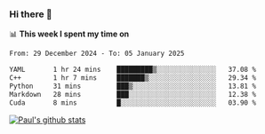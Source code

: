 ### Hi there 👋

📊 **This week I spent my time on**
<!--START_SECTION:waka-->

```txt
From: 29 December 2024 - To: 05 January 2025

YAML       1 hr 24 mins    █████████▒░░░░░░░░░░░░░░░   37.08 %
C++        1 hr 7 mins     ███████▒░░░░░░░░░░░░░░░░░   29.34 %
Python     31 mins         ███▒░░░░░░░░░░░░░░░░░░░░░   13.81 %
Markdown   28 mins         ███░░░░░░░░░░░░░░░░░░░░░░   12.38 %
Cuda       8 mins          █░░░░░░░░░░░░░░░░░░░░░░░░   03.90 %
```

<!--END_SECTION:waka-->


[![Paul's github stats](https://github-readme-stats.vercel.app/api?username=mickeyouyou&theme=dracula&show_icons=true)](https://github.com/anuraghazra/github-readme-stats)
